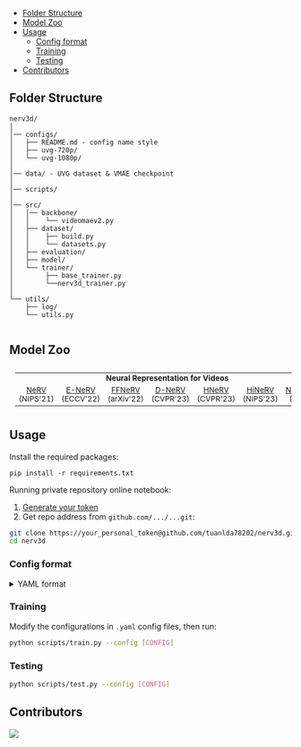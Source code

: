 
- [Folder Structure](#folder-structure)
- [Model Zoo](#model-zoo)
- [Usage](#usage)
  - [Config format](#config-format)
  - [Training](#training)
  - [Testing](#testing)
- [Contributors](#contributors)


## Folder Structure

```
nerv3d/
│
│── configs/ 
│   ├── README.md - config name style
│   ├── uvg-720p/ 
│   └── uvg-1080p/ 
│
│── data/ - UVG dataset & VMAE checkpoint
│
│── scripts/
│
│── src/
│   │── backbone/
│   │    └── videomaev2.py
│   ├── dataset/ 
│   │    ├── build.py
│   │    └── datasets.py
│   ├── evaluation/ 
│   ├── model/ 
│   └── trainer/ 
│        ├── base_trainer.py
│        └──nerv3d_trainer.py
│ 
└── utils/
    ├── log/ 
    └── utils.py


```
## Model Zoo 
<summary></summary>

<table style="margin-left:auto;margin-right:auto;font-size:1.4vw;padding:10px 10px;text-align:center;vertical-align:center;">
  <tr>
    <td colspan="7" style="font-weight:bold;">Neural Representation for Videos</td>
  </tr>
  <tr>
    <td><a href="https://github.com/tuanlda78202/CVP/blob/main/configs/u2net/README.md">NeRV</a> (NIPS'21)</td>
    <td><a href="https://github.com/tuanlda78202/CVP/blob/main/configs/dis/README.md">E-NeRV</a> (ECCV'22)</td>
    <td><a href="https://github.com/tuanlda78202/CVP/blob/main/configs/dis/README.md">FFNeRV</a> (arXiv'22)</td>
    <td><a href="https://github.com/tuanlda78202/CVP/blob/main/configs/dis/README.md">D-NeRV</a> (CVPR'23)</td>
    <td><a href="https://github.com/tuanlda78202/CVP/blob/main/configs/dis/README.md">HNeRV</a> (CVPR'23)</td>
    <td><a href="https://github.com/tuanlda78202/CVP/blob/main/configs/dis/README.md">HiNeRV</a> (NIPS'23)</td>
    <td><a href="https://github.com/tuanlda78202/CVP/blob/main/configs/dis/README.md">NeRV3D</a> (Ours)</td>
  </tr>
</table>

## Usage

Install the required packages:

```
pip install -r requirements.txt
```
<!-- pipreqs for get requirements.txt -->

Running private repository online notebook:
1. [Generate your token](https://github.com/settings/tokens)
2. Get repo address from `github.com/.../...git`: 
```bash
git clone https://your_personal_token@github.com/tuanlda78202/nerv3d.git
cd nerv3d
```
### Config format

<details>

<summary>YAML format</summary>

```yaml
name: Beauty-HD_vmaev2-adaptive3d-nervb3d_b2xf4-cosinelr-10k_300e

dataloader:
  type: build_dataloader

  args:
    name: "uvghd30"
    data_path: "data/beauty.mp4"                       
    crop_size: [720, 1280]                             
    num_workers: 0  

    batch_size: 2                                      
    frame_interval: 4                                  

metrics:
  type: psnr_batch

  args:
    batch_size: 2                                     
    frame_interval: 4                               

arch:
  type: HNeRVMae

  args:
    img_size: [720, 1280] 
    frame_interval: 4                        
    
    embed_dim: 8 
    embed_size: [9, 16]
    decode_dim: 314

    lower_kernel: 1
    upper_kernel: 5
    scales: [5, 4, 2, 2]
    reduce: 3
    lower_width: 6

    ckpt_path: "data/vmae_sdg.pth"

loss:
  type: loss_fn

  args:
    loss_type: "L2"
    batch_average: False

optimizer:
  type: Adam

  args: 
    lr: 0.001 
    betas: [0.9, 0.99]

lr_scheduler:
  type: CosineAnnealingLR

  args:
    T_max: 0.000001     
    eta_min: 0.0

trainer:
  resume: False 
  
  epochs: 300
  valid_period: 10

  save_dir: saved/
  save_period: 100
  verbosity: 1

  visual_tool: wandb
  mode: "offline"
  project: nerv3d
  api_key_file: "./config/api/tuanlda78202"
  entity: tuanlda78202
  name: "beauty-3M_vmaev2-adaptive3d-nervb3d_b2xf4-cosinelr-10k_300e"              
```

</details>

### Training
Modify the configurations in `.yaml` config files, then run:

```bash
python scripts/train.py --config [CONFIG]
```

### Testing
```bash
python scripts/test.py --config [CONFIG]
```

## Contributors 
<a href="https://github.com/tuanlda78202/MLR/graphs/contributors">
<img src="https://contrib.rocks/image?repo=tuanlda78202/MLR" /></a>
</a>